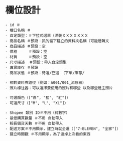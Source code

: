 
# 欄位設計
    - id ＃
    - 檔口名稱 ＃
    - 自定類型：＃下拉式選單（洋裝ＸＸＸＸＸＸＸ
    - 商品名稱 ＃預設：抓的當下建立的資料夾名稱（可能是韓文
    - 商品描述 ＃預設：空
    - 價格     ＃預設：空
    - 材質     ＃預設：空
    - 尺寸描述  ＃預設：帶入自定類型
    - 真實庫存 ＃預設
    - 商品狀態 ＃預設：待選/已選 （下單/庫存/

    - 相對資料夾路徑（例如：A001/001_涼感褲）
    - 照片標注器：可以選擇要使用的照片有哪些 以及哪些是主照片

    - 可選顏色（["白", "藍", "紅"]）
    - 可選尺寸（["M", "L", "XL"]）

    - Shopee 類別 ID＃不用（純數字）
    - 最低購買數量 ＃不用 自動帶入
    - 較長備貨天數 ＃不用 自動帶入
    - 配送方案＃不用顯示，建立時就全選（["7-ELEVEN", "全家"]）
    - 建立時間戳 ＃不用顯示，為了濾掉上次看的東西